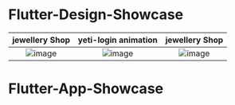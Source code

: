 # Flutter-Design-Showcase



jewellery Shop  |  yeti-login animation |  jewellery Shop
:-------------------------:|:-------------------------:|:-------------------------:
![image](https://github.com/iqbalriiaz/Flutter-Showcase/blob/main/res/jwellery-shop.gif?raw=true)  |  ![image](https://raw.githubusercontent.com/iqbalriiaz/Flutter-Showcase/main/res/yeti-login-animation.gif) |  ![image](https://github.com/iqbalriiaz/Flutter-Showcase/blob/main/res/jwellery-shop.gif?raw=true)


# Flutter-App-Showcase

